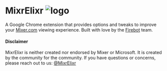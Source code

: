 # MixrElixr ![logo](https://i.imgur.com/M6eB9xL.png)

A Google Chrome extension that provides options and tweaks to improve your [Mixer.com](http://mixer.com) viewing experience. Built with love by the [Firebot](https://github.com/Firebottle/Firebot) team.

#### Disclaimer
MixrElixr is neither created nor endorsed by Mixer or Microsoft. It is created by the community for the community. If you have questions or concerns, please reach out to us: [@MixrElixr](http://twitter.com/mixrelixr)
